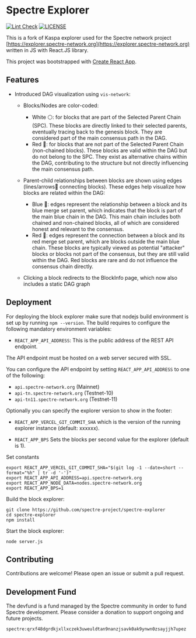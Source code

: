 # Spectre Explorer

[![Lint Check](https://github.com/spectre-project/spectre-explorer/actions/workflows/lint.yml/badge.svg)](https://github.com/spectre-project/spectre-explorer/actions/workflows/lint.yml)
[![LICENSE](https://img.shields.io/badge/License-MIT-yellow.svg)](https://github.com/spectre-project/spectre-explorer/blob/main/LICENSE)

This is a fork of Kaspa explorer used for the Spectre network project
[https://explorer.spectre-network.org](https://explorer.spectre-network.org)
written in JS with React.JS library.

This project was bootstrapped with [Create React App](https://github.com/facebook/create-react-app).

## Features

- Introduced DAG visualization using `vis-network`:

  - Blocks/Nodes are color-coded:

    - White ⚪: for blocks that are part of the Selected Parent Chain (SPC). These blocks are directly linked to their selected parents, eventually tracing back to the genesis block. They are considered part of the main consensus path in the DAG.
    - Red 🔴: for blocks that are not part of the Selected Parent Chain (non-chained blocks). These blocks are valid within the DAG but do not belong to the SPC. They exist as alternative chains within the DAG, contributing to the structure but not directly influencing the main consensus path.

  - Parent-child relationships between blocks are shown using edges (lines/arrows🏹 connecting blocks). These edges help visualize how blocks are related within the DAG:

    - Blue 🔹: edges represent the relationship between a block and its blue merge set parent, which indicates that the block is part of the main blue chain in the DAG. This main chain includes both chained and non-chained blocks, all of which are considered honest and relevant to the consensus.
    - Red 🔺: edges represent the connection between a block and its red merge set parent, which are blocks outside the main blue chain. These blocks are typically viewed as potential "attacker" blocks or blocks not part of the consensus, but they are still valid within the DAG. Red blocks are rare and do not influence the consensus chain directly.

  - Clicking a block redirects to the BlockInfo page, which now also includes a static DAG graph

## Deployment

For deploying the block explorer make sure that nodejs build
environment is set up by running `npm --version`. The build requires
to configure the following mandatory environment variables:

- `REACT_APP_API_ADDRESS`: This is the public address of the REST API endpoint.

The API endpoint must be hosted on a web server secured with SSL.

You can configure the API endpoint by setting `REACT_APP_API_ADDRESS` to one of the following:

- `api.spectre-network.org` (Mainnet)
- `api-tn.spectre-network.org` (Testnet-10)
- `api-tn11.spectre-network.org` (Testnet-11)

Optionally you can specify the explorer version to show in the
footer:

- `REACT_APP_VERCEL_GIT_COMMIT_SHA` which is the version of
  the running explorer instance (default: xxxxxx).

- `REACT_APP_BPS` Sets the blocks per
  second value for the explorer (default is 1).

Set constants

```
export REACT_APP_VERCEL_GIT_COMMIT_SHA="$(git log -1 --date=short --format="%h" | tr -d '-')"
export REACT_APP_API_ADDRESS=api.spectre-network.org
export REACT_APP_NODE_DATA=nodes.spectre-network.org
export REACT_APP_BPS=1
```

Build the block explorer:

```
git clone https://github.com/spectre-project/spectre-explorer
cd spectre-explorer
npm install
```

Start the block explorer:

```
node server.js
```

## Contributing

Contributions are welcome! Please open an issue or submit a pull request.

## Development Fund

The devfund is a fund managed by the Spectre community in order to fund Spectre development. Please consider a donation to support ongoing and future projects.

```
spectre:qrxf48dgrdkjxllxczek3uweuldtan9nanzjsavk0ak9ynwn0zsayjjh7upez
```
